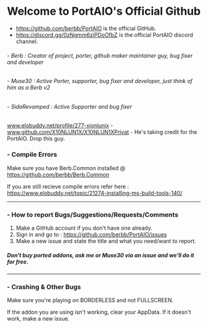 # Welcome to PortAIO's Official Github
- https://github.com/berbb/PortAIO is the official GitHub.
- https://discord.gg/0zNgmm6ziPDoOfbZ is the official PortAIO discord channel.

###### - Berb : Creator of project, porter, github maker maintainer guy, bug fixer and developer
###### - Muse30 : Active Porter, supporter, bug fixer and developer, just think of him as a Berb v2
###### - SidaRevamped : Active Supporter and bug fixer
www.elobuddy.net/profile/277-xionlunix - www.github.com/X10NLUN1X/X10NLUN1XPrivat - He's taking credit for the PortAIO. Drop this guy.

### - Compile Errors
Make sure you have Berb.Common installed @ https://github.com/berbb/Berb.Common

If you are still recieve compile errors refer here : https://www.elobuddy.net/topic/21274-installing-ms-build-tools-140/

---

### - How to report Bugs/Suggestions/Requests/Comments
1. Make a GitHub account if you don't have one already.
2. Sign in and go to : https://github.com/berbb/PortAIO/issues
3. Make a new issue and state the title and what you need/want to report.

##### Don't buy ported addons, ask me or Muse30 via an issue and we'll do it for free.

---

### - Crashing & Other Bugs
Make sure you're playing on BORDERLESS and not FULLSCREEN.

If the addon you are using isn't working, clear your AppData. If it doesn't work, make a new issue.
